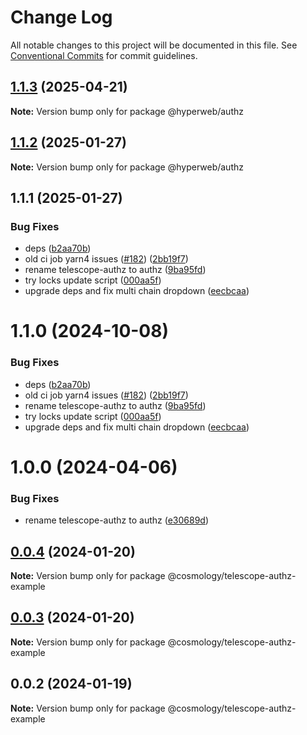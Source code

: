 # Change Log

All notable changes to this project will be documented in this file.
See [Conventional Commits](https://conventionalcommits.org) for commit guidelines.

## [1.1.3](https://github.com/hyperweb-io/create-interchain-app/compare/@hyperweb/authz@1.1.2...@hyperweb/authz@1.1.3) (2025-04-21)

**Note:** Version bump only for package @hyperweb/authz





## [1.1.2](https://github.com/hyperweb-io/create-interchain-app/compare/@hyperweb/authz@1.1.1...@hyperweb/authz@1.1.2) (2025-01-27)

**Note:** Version bump only for package @hyperweb/authz





## 1.1.1 (2025-01-27)


### Bug Fixes

* deps ([b2aa70b](https://github.com/hyperweb-io/create-interchain-app/commit/b2aa70ba9ef34fd96954c033220ff160d2c8ece7))
* old ci job yarn4 issues ([#182](https://github.com/hyperweb-io/create-interchain-app/issues/182)) ([2bb19f7](https://github.com/hyperweb-io/create-interchain-app/commit/2bb19f75fcc6ffaa4bcb63ecf071009d2f9d7e76))
* rename telescope-authz to authz ([9ba95fd](https://github.com/hyperweb-io/create-interchain-app/commit/9ba95fd9d2e23620b1997e87f780460602507d60))
* try locks update script ([000aa5f](https://github.com/hyperweb-io/create-interchain-app/commit/000aa5fc73faa0182a23f50a6402e8b2351a587c))
* upgrade deps and fix multi chain dropdown ([eecbcaa](https://github.com/hyperweb-io/create-interchain-app/commit/eecbcaad5e7729f00f9121250c04eb40d201ed80))





# 1.1.0 (2024-10-08)


### Bug Fixes

* deps ([b2aa70b](https://github.com/hyperweb-io/create-cosmos-app/commit/b2aa70ba9ef34fd96954c033220ff160d2c8ece7))
* old ci job yarn4 issues ([#182](https://github.com/hyperweb-io/create-cosmos-app/issues/182)) ([2bb19f7](https://github.com/hyperweb-io/create-cosmos-app/commit/2bb19f75fcc6ffaa4bcb63ecf071009d2f9d7e76))
* rename telescope-authz to authz ([9ba95fd](https://github.com/hyperweb-io/create-cosmos-app/commit/9ba95fd9d2e23620b1997e87f780460602507d60))
* try locks update script ([000aa5f](https://github.com/hyperweb-io/create-cosmos-app/commit/000aa5fc73faa0182a23f50a6402e8b2351a587c))
* upgrade deps and fix multi chain dropdown ([eecbcaa](https://github.com/hyperweb-io/create-cosmos-app/commit/eecbcaad5e7729f00f9121250c04eb40d201ed80))





# 1.0.0 (2024-04-06)


### Bug Fixes

* rename telescope-authz to authz ([e30689d](https://github.com/hyperweb-io/create-cosmos-app/commit/e30689d1ff5f5c42a1c962aecc8b568511e0d0c2))





## [0.0.4](https://github.com/hyperweb-io/create-cosmos-app/compare/@cosmology/telescope-authz-example@0.0.3...@cosmology/telescope-authz-example@0.0.4) (2024-01-20)

**Note:** Version bump only for package @cosmology/telescope-authz-example





## [0.0.3](https://github.com/hyperweb-io/create-cosmos-app/compare/@cosmology/telescope-authz-example@0.0.2...@cosmology/telescope-authz-example@0.0.3) (2024-01-20)

**Note:** Version bump only for package @cosmology/telescope-authz-example





## 0.0.2 (2024-01-19)

**Note:** Version bump only for package @cosmology/telescope-authz-example

